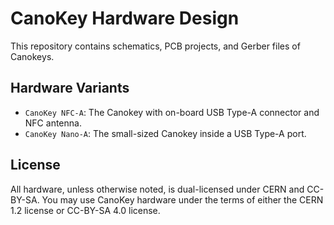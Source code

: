 # CanoKey Hardware Design

This repository contains schematics, PCB projects, and Gerber files of Canokeys.

## Hardware Variants

- `CanoKey NFC-A`: The Canokey with on-board USB Type-A connector and NFC antenna.
- `CanoKey Nano-A`: The small-sized Canokey inside a USB Type-A port.

## License

All hardware, unless otherwise noted, is dual-licensed under CERN and CC-BY-SA. You may use CanoKey hardware under the terms of either the CERN 1.2 license or CC-BY-SA 4.0 license.
